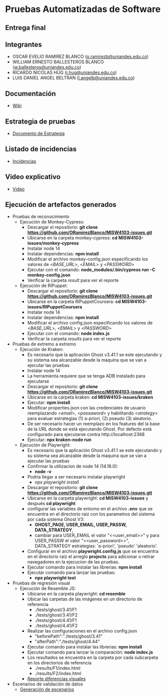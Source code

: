 # Pruebas Automatizadas de Software

## Entrega final

## Integrantes
- OSCAR EVELIO RAMIREZ BLANCO (o.ramirezb@uniandes.edu.co)
- WILLIAM ERNESTO BALLESTEROS BLANCO (w.ballesteros@uniandes.edu.co)
- RICARDO NICOLAS HÜG (r.hug@uniandes.edu.co)
- LUIS DANIEL ANGEL BELTRAN (l.angelb@uniandes.edu.co)

## Documentación
-  [Wiki](https://github.com/ORamirezBlanco/MISW4103-issues/wiki)

## Estrategia de pruebas
-  [Documento de Estrategia](https://uniandes-my.sharepoint.com/:w:/r/personal/o_ramirezb_uniandes_edu_co/Documents/Q2/pruebas/w8/presupuesto.docx?d=w83a6ab5c6acb4f18b52350610ba0441d&csf=1&web=1&e=PdbZgI)

## Listado de incidencias
-  [Incidencias](https://github.com/ORamirezBlanco/MISW4103-issues/issues?page=1&q=error)

## Video explicativo
-  [Video](https://uniandes-my.sharepoint.com/:v:/g/personal/l_angelb_uniandes_edu_co/Eds37erAjTRAksf7Vis6BrgBo_l3N-t3wCvrnEgCwceCag?e=s3MvIf)

## Ejecución de artefactos generados
- Pruebas de reconocimiento
  - Ejecución de Monkey-Cypress:
    - Descargar el repositorio:
      **git clone https://github.com/ORamirezBlanco/MISW4103-issues.git**
    - Ubicarse en la carpeta monkey-cypress:
      **cd MISW4103-issues/monkey-cypress**
    - Instalar node 14
    - Instalar dependencias:
      **npm install**
    - Modificar el archivo monkey-config.json especificando los valores de <*BASE_URL*>, <*EMAIL*> y <*PASSWORD*>
    - Ejecutar con el comando:
      **node_modules/.bin/cypress  run -C monkey-config.json**
    - Verificar la carpeta *result* para ver el reporte
  - Ejecución de RIPuppet:
    - Descargar el repositorio:
      **git clone https://github.com/ORamirezBlanco/MISW4103-issues.git**
    - Ubicarse en la carpeta RIPuppetCoursera:
      **cd MISW4103-issues/RIPuppetCoursera**
    - Instalar node 14
    - Instalar dependencias:
      **npm install**
    - Modificar el archivo config.json especificando los valores de <*BASE_URL*>, <*EMAIL*> y <*PASSWORD*>
    - Ejecutar con el comando:
      **node index.js**
    - Verificar la carpeta *results* para ver el reporte
- Pruebas de extremo a extremo
  - Ejecución de Kraken:
    - Es necesario que la aplicación Ghost v3.41.1 se este ejecutando y su sistema sea alcanzable desde la maquina que se van a ejecutar las pruebas
    - Instalar node 14
    - La herramienta requiere que se tenga ADB instalado para ejecutarse
    - Descargar el repositorio:
      **git clone https://github.com/ORamirezBlanco/MISW4103-issues.git**
    - Ubicarse en la carpeta kraken:
      **cd MISW4103-issues/kraken**
    - Ejecutar: 
      **npm install**
    - Modificar properties.json con las credenciales de usuario reemplazando <*email*>, <*passaword*> y habilitando <*strategy*> para evaluar estrategias (1) a-priori, (2) pseudo (3) aleatorio. 
    - De ser necesario hacer un reemplazo en los features del la base de la URL donde se está ejecutando Ghost. Por defecto está configurado para ejecutarse contra http://localhost:2368
    - Ejecutar: **npx kraken-node run**
  - Ejecución de Playwright:
    - Es necesario que la aplicación Ghost v3.41.1 se este ejecutando y su sistema sea alcanzable desde la maquina que se van a ejecutar las pruebas  
    - Confirmar la utilizacion de node 14 (14.18.0):
      - **node -v**
    - Podria llegar a ser necesario instalar playwright
      - *npx playwright install*
    - Descargar el repositorio:
      **git clone https://github.com/ORamirezBlanco/MISW4103-issues.git**
    - Ubicarse en la carpeta playwright:
      **cd MISW4103-issues** y después **cd playwright**
    - configurar las variables de entorno en el archivo **.env** que se encuentra en el directorio raiz con los parametros del sistema por cada sistema Ghost V3:
      - **GHOST_PAGE, USER_EMAIL, USER_PASSW, DATA_STRATEGY**, 
      - cambiar para USER_EMAIL el valor "<<user_email>>" y para USER_PASSW el valor "<<user_password>>", DATA_STRATEGY estrategias: 'a-priori', 'pseudo' 'aleatorio'.
    - Configurar en el archivo **playwright.config.js** que se encuentra en el directorio raiz el arreglo **projects** para adicionar o retirar navegadores en la ejecucion de las pruebas.
    - Ejecutar comando para instalar las librerias:
      **npm install**
    - Ejecutar comando para lanzar las pruebas:
      - **npx playwright test**
- Pruebas de regresión visual
  - Ejecución de Resemble JS:
    - Ubicarse en la carpeta playwright:
      **cd resemble** 
    - Ubicar las carpetas de las imágenes en un directorio de referencia 
      - ./tests/ghost/3.41/F1
      - ./tests/ghost/3.41/F2
      - ./tests/ghost/4.41/F1
      - ./tests/ghost/4.41/F2
    - Realizar las configuraciones en el archivo config.json
        - "beforePath":"./tests/ghost/3.41"
        - "afterPath":"./tests/ghost/4.44"
    - Ejecutar comando para instalar las librerias:
      **npm install**
    - Ejecutar comando para lanzar la comparación:
      **node index.js**
    - Los resultados se encuentra en la carpeta por cada subcarpeta en los directorios de referencia
      - ./results/F1/index.html  
      - ./results/F2/index.html
    - [Reporte diferencias visuales](https://github.com/ORamirezBlanco/MISW4103-issues/issues)
- Escenarios de validación de datos
  - [Generación de escenarios](https://github.com/ORamirezBlanco/MISW4103-issues/wiki/Descripci%C3%B3n-de-c%C3%B3mo-los-120-escenarios-son-generados)
